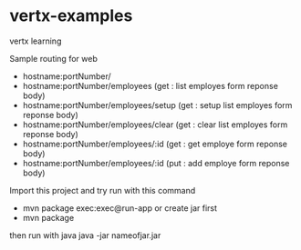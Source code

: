 # vertx-examples
vertx learning

Sample routing for web
- hostname:portNumber/
- hostname:portNumber/employees (get : list employes form reponse body)
- hostname:portNumber/employees/setup (get : setup list employes form reponse body)
- hostname:portNumber/employees/clear (get : clear list employes form reponse body)
- hostname:portNumber/employees/:id (get : get employe form reponse body)
- hostname:portNumber/employees/:id (put : add employe form reponse body)

Import this project and try run with this command
- mvn package exec:exec@run-app
or create jar first
- mvn package

then run with java
java -jar nameofjar.jar
